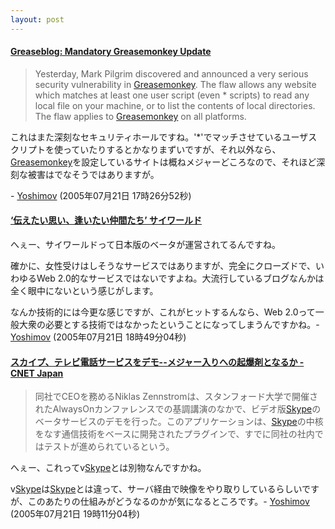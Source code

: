 ```yaml
---
layout: post
---
```

<h4><a href="http://greaseblog.blogspot.com/">Greaseblog: Mandatory Greasemonkey Update</a></h4>
<blockquote><p>Yesterday, Mark Pilgrim discovered and announced a very serious security vulnerability in <a href="http://greasemonkey.mozdev.org/">Greasemonkey</a>. The flaw allows any website which matches at least one user script (even * scripts) to read any local file on your machine, or to list the contents of local directories. The flaw applies to <a href="http://greasemonkey.mozdev.org/">Greasemonkey</a> on all platforms.</p>
</blockquote>
<p>これはまた深刻なセキュリティホールですね。'*'でマッチさせているユーザスクリプトを使っていたりするとかなりまずいですが、それ以外なら、<a href="http://greasemonkey.mozdev.org/">Greasemonkey</a>を設定しているサイトは概ねメジャーどころなので、それほど深刻な被害はでなそうではありますが。</p>
<p>- <a href="/?page=Yoshimov" class="wikipage">Yoshimov</a> (2005年07月21日 17時26分52秒)</p>
<h4><a href="http://jp.cyworld.com/">‘伝えたい思い、逢いたい仲間たち’ サイワールド</a></h4>
<p>へぇー、サイワールドって日本版のベータが運営されてるんですね。</p>
<p>確かに、女性受けはしそうなサービスではありますが、完全にクローズドで、いわゆるWeb 2.0的なサービスではないですよね。大流行しているブログなんかは全く眼中にないという感じがします。</p>
<p>なんか技術的には今更な感じですが、これがヒットするんなら、Web 2.0って一般大衆の必要とする技術ではなかったということになってしまうんですかね。- <a href="/?page=Yoshimov" class="wikipage">Yoshimov</a> (2005年07月21日 18時49分04秒)</p>
<h4><a href="http://japan.cnet.com/news/com/story/0,2000047668,20085601,00.htm">スカイプ、テレビ電話サービスをデモ--メジャー入りへの起爆剤となるか - CNET Japan</a></h4>
<blockquote><p>同社でCEOを務めるNiklas Zennstromは、スタンフォード大学で開催されたAlwaysOnカンファレンスでの基調講演のなかで、ビデオ版<a href="http://www.skype.com/intl/ja/">Skype</a>のベータサービスのデモを行った。このアプリケーションは、<a href="http://www.skype.com/intl/ja/">Skype</a>の中核をなす通信技術をベースに開発されたプラグインで、すでに同社の社内ではテストが進められているという。</p>
</blockquote>
<p>へぇー、これってv<a href="http://www.skype.com/intl/ja/">Skype</a>とは別物なんですかね。</p>
<p>v<a href="http://www.skype.com/intl/ja/">Skype</a>は<a href="http://www.skype.com/intl/ja/">Skype</a>とは違って、サーバ経由で映像をやり取りしているらしいですが、このあたりの仕組みがどうなるのかが気になるところです。- <a href="/?page=Yoshimov" class="wikipage">Yoshimov</a> (2005年07月21日 19時11分04秒)</p>
